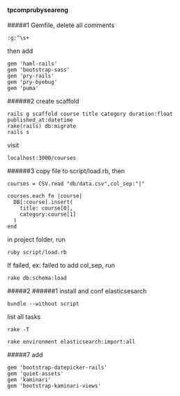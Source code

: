 #### tpcomprubyseareng
#####1
Gemfile, delete all comments
```
:g:^\s+
```
then add
```
gem 'haml-rails'
gem 'bootstrap-sass'
gem 'pry-rails'
gem 'pry-byebug'
gem 'puma'
```

######2
create scaffold
```
rails g scaffold course title category duration:float published_at:datetime
rake(rails) db:migrate
rails s
```
visit
```
localhost:3000/courses
```
######3
copy file to script/load.rb, then 
```
courses = CSV.read "db/data.csv",col_sep:"|"

courses.each fo |course|
  DB[:course].insert(
    title: course[0],
    category:course[1]
  )
end
```
in project folder, run
```
ruby script/load.rb
```
If failed, ex: failed to add col_sep, run
```
rake db:schema:load
```

#####2
######1 install and conf elasticsesarch
```
bundle --without script
```
list all tasks
```
rake -T
```
```
rake environment elasticsearch:import:all
```
#####7
add
```
gem 'bootstrap-datepicker-rails'
gem 'quiet-assets'
gem 'kaminari'
gem 'bootstrap-kaminari-views'
```
